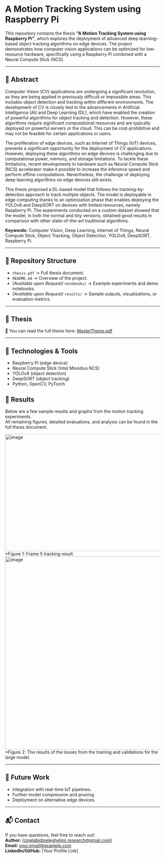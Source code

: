 # A Motion Tracking System using Raspberry Pi

This repository contains the thesis **"A Motion Tracking System using Raspberry Pi"**, which explores the deployment of advanced deep learning–based object tracking algorithms on edge devices. The project demonstrates how computer vision applications can be optimized for low-resource hardware, specifically using a Raspberry Pi combined with a Neural Compute Stick (NCS).

---

## 📖 Abstract
Computer Vision (CV) applications are undergoing a significant revolution, as they are being applied in previously difficult or impossible areas. This includes object detection and tracking within different environments. The development of CV is closely tied to the advancements in Artificial Intelligence (AI) and Deep Learning (DL), which have enabled the creation of powerful algorithms for object tracking and detection. However, these algorithms require significant computational resources and are typically deployed on powerful servers or the cloud. This can be cost-prohibitive and may not be feasible for certain applications or users.  

The proliferation of edge devices, such as Internet of Things (IoT) devices, presents a significant opportunity for the deployment of CV applications. However, deploying these algorithms on edge devices is challenging due to computational power, memory, and storage limitations. To tackle these limitations, recent developments in hardware such as Neural Compute Stick (NCS) accelerator make it possible to increase the inference speed and perform offline computations. Nevertheless, the challenge of deploying deep learning algorithms on edge devices still exists.  

This thesis proposed a DL-based model that follows the tracking-by-detection approach to track multiple objects. The model is deployable in edge computing thanks to an optimization phase that enables deploying the YOLOv8 and DeepSORT on devices with limited resources, namely Raspberry Pi. The experiments conducted on a custom dataset showed that the model, in both the normal and tiny versions, obtained good results in comparison with other state-of-the-art traditional algorithms.  

**Keywords:** Computer Vision, Deep Learning, Internet of Things, Neural Compute Stick, Object Tracking, Object Detection, YOLOv8, DeepSORT, Raspberry Pi.

---

## 📂 Repository Structure
- `thesis.pdf` → Full thesis document.  
- `README.md` → Overview of the project.  
- *(Available upon Request)* `notebooks/` → Example experiments and demo notebooks.  
- *(Available upon Request)* `results/` → Sample outputs, visualizations, or evaluation metrics.  

---

## 📑 Thesis
📄 You can read the full thesis here: [MasterThesis.pdf](https://github.com/zinelabidineleghelimi/MotionTrackingSystem/blob/main/MasterThesis.pdf)  

---

## 🚀 Technologies & Tools
- Raspberry Pi (edge device)  
- Neural Compute Stick (Intel Movidius NCS)  
- YOLOv8 (object detection)  
- DeepSORT (object tracking)  
- Python, OpenCV, PyTorch

## 🧪 Results

Below are a few sample results and graphs from the motion tracking experiments.  
All remaining figures, detailed evaluations, and analysis can be found in the full thesis document.  


<img width="1222" height="380" alt="image" src="https://github.com/user-attachments/assets/500fec01-8bc0-43e3-b1a1-76964c342100" />
*Figure 1: Frame 5 tracking result

<img width="1235" height="626" alt="image" src="https://github.com/user-attachments/assets/bd322ce0-5b8c-4786-be67-1b8852e3be2e" />
*Figure 2: The results of the losses from the training and validations for the large model.



---

## 🔮 Future Work
- Integration with real-time IoT pipelines.  
- Further model compression and pruning.  
- Deployment on alternative edge devices.  

---

## 📬 Contact
If you have questions, feel free to reach out!  
**Author:** [zinelabidineleghelimi.research@gmail.com]  
**Email:** your.email@example.com  
**LinkedIn/GitHub:** [Your Profile Link]  

